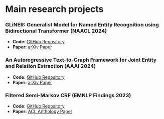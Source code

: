 # Main research projects

### GLiNER: Generalist Model for Named Entity Recognition using Bidirectional Transformer (NAACL 2024)
- **Code:** [GitHub Repository](https://github.com/urchade/GLiNER)
- **Paper:** [arXiv Paper](https://arxiv.org/abs/2311.08526)

### An Autoregressive Text-to-Graph Framework for Joint Entity and Relation Extraction (AAAI 2024)
- **Code:** [GitHub Repository](https://github.com/urchade/ATG)
- **Paper:** [arXiv Paper](https://arxiv.org/abs/2401.01326)

### Filtered Semi-Markov CRF (EMNLP Findings 2023)
- **Code:** [GitHub Repository](https://github.com/urchade/Filtered-Semi-Markov-CRF)
- **Paper:** [ACL Anthology Paper](https://aclanthology.org/2023.findings-emnlp.17/)
